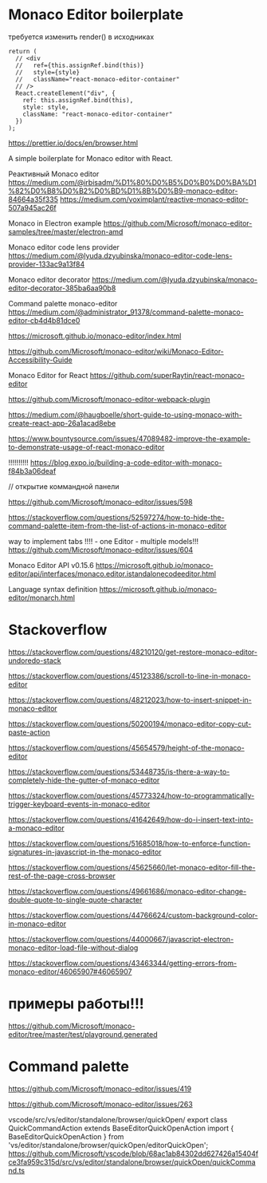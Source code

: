 # Monaco Editor boilerplate

требуется изменить render() в исходниках

    return (
      // <div
      //   ref={this.assignRef.bind(this)}
      //   style={style}
      //   className="react-monaco-editor-container"
      // />
      React.createElement("div", {
        ref: this.assignRef.bind(this),
        style: style,
        className: "react-monaco-editor-container"
      })
    );

https://prettier.io/docs/en/browser.html

A simple boilerplate for Monaco editor with React.

Реактивный Monaco editor
https://medium.com/@irbisadm/%D1%80%D0%B5%D0%B0%D0%BA%D1%82%D0%B8%D0%B2%D0%BD%D1%8B%D0%B9-monaco-editor-84664a35f335
https://medium.com/voximplant/reactive-monaco-editor-507a945ac26f

Monaco in Electron example
https://github.com/Microsoft/monaco-editor-samples/tree/master/electron-amd

Monaco editor code lens provider
https://medium.com/@lyuda.dzyubinska/monaco-editor-code-lens-provider-133ac9a13f84

Monaco editor decorator
https://medium.com/@lyuda.dzyubinska/monaco-editor-decorator-385ba6aa90b8

Command palette monaco-editor
https://medium.com/@administrator_91378/command-palette-monaco-editor-cb4d4b81dce0

https://microsoft.github.io/monaco-editor/index.html

https://github.com/Microsoft/monaco-editor/wiki/Monaco-Editor-Accessibility-Guide

Monaco Editor for React
https://github.com/superRaytin/react-monaco-editor

https://github.com/Microsoft/monaco-editor-webpack-plugin

https://medium.com/@haugboelle/short-guide-to-using-monaco-with-create-react-app-26a1acad8ebe

https://www.bountysource.com/issues/47089482-improve-the-example-to-demonstrate-usage-of-react-monaco-editor

!!!!!!!!!!
https://blog.expo.io/building-a-code-editor-with-monaco-f84b3a06deaf

// открытие коммандной панели

<!-- this._editor.trigger("anyString", "editor.action.quickCommand"); -->

https://github.com/Microsoft/monaco-editor/issues/598

https://stackoverflow.com/questions/52597274/how-to-hide-the-command-palette-item-from-the-list-of-actions-in-monaco-editor

way to implement tabs !!!! - one Editor - multiple models!!!
https://github.com/Microsoft/monaco-editor/issues/604

Monaco Editor API v0.15.6
https://microsoft.github.io/monaco-editor/api/interfaces/monaco.editor.istandalonecodeeditor.html

Language syntax definition
https://microsoft.github.io/monaco-editor/monarch.html

# Stackoverflow

https://stackoverflow.com/questions/48210120/get-restore-monaco-editor-undoredo-stack

https://stackoverflow.com/questions/45123386/scroll-to-line-in-monaco-editor

https://stackoverflow.com/questions/48212023/how-to-insert-snippet-in-monaco-editor

https://stackoverflow.com/questions/50200194/monaco-editor-copy-cut-paste-action

https://stackoverflow.com/questions/45654579/height-of-the-monaco-editor

https://stackoverflow.com/questions/53448735/is-there-a-way-to-completely-hide-the-gutter-of-monaco-editor

https://stackoverflow.com/questions/45773324/how-to-programmatically-trigger-keyboard-events-in-monaco-editor

https://stackoverflow.com/questions/41642649/how-do-i-insert-text-into-a-monaco-editor

https://stackoverflow.com/questions/51685018/how-to-enforce-function-signatures-in-javascript-in-the-monaco-editor

https://stackoverflow.com/questions/45625660/let-monaco-editor-fill-the-rest-of-the-page-cross-browser

https://stackoverflow.com/questions/49661686/monaco-editor-change-double-quote-to-single-quote-character

https://stackoverflow.com/questions/44766624/custom-background-color-in-monaco-editor

https://stackoverflow.com/questions/44000667/javascript-electron-monaco-editor-load-file-without-dialog

https://stackoverflow.com/questions/43463344/getting-errors-from-monaco-editor/46065907#46065907

# примеры работы!!!

https://github.com/Microsoft/monaco-editor/tree/master/test/playground.generated

# Command palette

https://github.com/Microsoft/monaco-editor/issues/419

https://github.com/Microsoft/monaco-editor/issues/263

vscode/src/vs/editor/standalone/browser/quickOpen/
export class QuickCommandAction extends BaseEditorQuickOpenAction
import { BaseEditorQuickOpenAction } from 'vs/editor/standalone/browser/quickOpen/editorQuickOpen';
https://github.com/Microsoft/vscode/blob/68ac1ab84302dd627426a15404fce3fa959c315d/src/vs/editor/standalone/browser/quickOpen/quickCommand.ts
